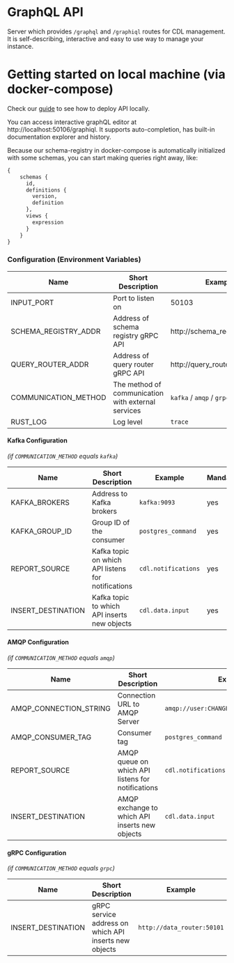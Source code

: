 # GraphQL API

Server which provides `/graphql` and `/graphiql` routes for CDL management.
It is self-describing, interactive and easy to use way to manage your instance.

# Getting started on local machine (via docker-compose)

Check our [guide](../deployment/local/docker-compose.md) to see how to deploy API locally.

You can access interactive graphQL editor at http://localhost:50106/graphiql. It supports auto-completion, has built-in documentation explorer and history. 

Because our schema-registry in docker-compose is automatically initialized with some schemas, you can start making queries right away, like:

``` graphql
{
    schemas {
      id,
      definitions {
        version,
        definition
      },
      views {
        expression
      }
    }
}
```

### Configuration (Environment Variables)


| Name                 | Short Description                                  | Example                      | Mandatory | Default |
|----------------------|----------------------------------------------------|------------------------------|-----------|---------|
| INPUT_PORT           | Port to listen on                                  | 50103                        | yes       |         |
| SCHEMA_REGISTRY_ADDR | Address of schema registry gRPC API                | http://schema_registry:50101 | yes       |         |
| QUERY_ROUTER_ADDR    | Address of query router gRPC API                   | http://query_router:50101    | yes       |         |
| COMMUNICATION_METHOD | The method of communication with external services | `kafka` / `amqp` / `grpc`    | yes       |         |
| RUST_LOG             | Log level                                          | `trace`                      | no        |         |

#### Kafka Configuration
*(if `COMMUNICATION_METHOD` equals `kafka`)*

| Name               | Short Description                                  | Example             | Mandatory | Default |
|--------------------|----------------------------------------------------|---------------------|-----------|---------|
| KAFKA_BROKERS      | Address to Kafka brokers                           | `kafka:9093`        | yes       |         |
| KAFKA_GROUP_ID     | Group ID of the consumer                           | `postgres_command`  | yes       |         |
| REPORT_SOURCE      | Kafka topic on which API listens for notifications | `cdl.notifications` | yes       |         |
| INSERT_DESTINATION | Kafka topic to which API inserts new objects       | `cdl.data.input`    | yes       |         |

#### AMQP Configuration 
*(if `COMMUNICATION_METHOD` equals `amqp`)*

| Name                   | Short Description                                 | Example                                  | Mandatory | Default |
|------------------------|---------------------------------------------------|------------------------------------------|-----------|---------|
| AMQP_CONNECTION_STRING | Connection URL to AMQP Server                     | `amqp://user:CHANGEME@rabbitmq:5672/%2f` | yes       |         |
| AMQP_CONSUMER_TAG      | Consumer tag                                      | `postgres_command`                       | yes       |         |
| REPORT_SOURCE          | AMQP queue on which API listens for notifications | `cdl.notifications`                      | yes       |         |
| INSERT_DESTINATION     | AMQP exchange to which API inserts new objects    | `cdl.data.input`                         | yes       |         |

#### gRPC Configuration 
*(if `COMMUNICATION_METHOD` equals `grpc`)*

| Name               | Short Description                                     | Example                    | Mandatory | Default |
|--------------------|-------------------------------------------------------|----------------------------|-----------|---------|
| INSERT_DESTINATION | gRPC service address on which API inserts new objects | `http://data_router:50101` | yes       |         |
